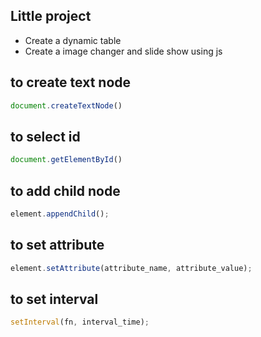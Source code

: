 
## Little project
* Create a dynamic table
* Create a image changer and slide show using js

## to create text node 

~~~js
document.createTextNode()
~~~

## to select id

~~~js
document.getElementById()
~~~



## to add child node

~~~js
element.appendChild();
~~~


## to set attribute 

~~~js
element.setAttribute(attribute_name, attribute_value);
~~~

## to set interval

~~~js
setInterval(fn, interval_time);
~~~

